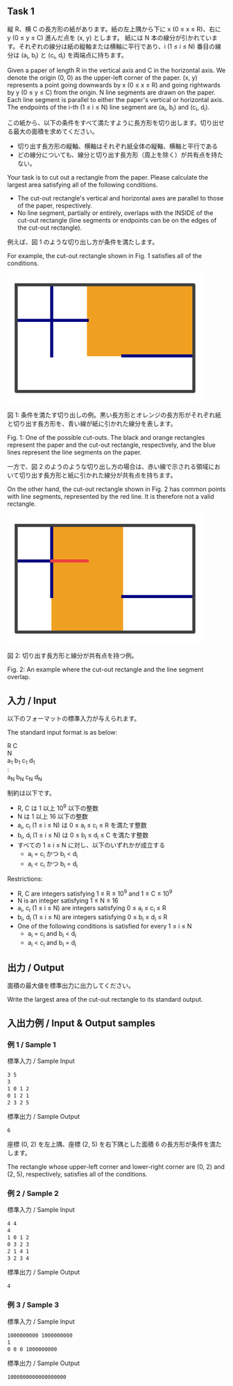## Task 1

縦 R、横 C の長方形の紙があります。紙の左上隅から下に x (0 ≤ x ≤ R)、右に y (0 ≤ y ≤ C) 進んだ点を (x, y) とします。
紙には N 本の線分が引かれています。それぞれの線分は紙の縦軸または横軸に平行であり、i (1 ≤ i ≤ N) 番目の線分は (a<sub>i</sub>, b<sub>i</sub>) と (c<sub>i</sub>, d<sub>i</sub>) を両端点に持ちます。

Given a paper of length R in the vertical axis and C in the horizontal axis. We denote the origin (0, 0) as the upper-left corner of the paper. (x, y) represents a point going downwards by x (0 ≤ x ≤ R) and going rightwards by y (0 ≤ y ≤ C) from the origin. 
N line segments are drawn on the paper. Each line segment is parallel to either the paper's vertical or horizontal axis. The endpoints of the i-th (1 ≤ i ≤ N) line segment are (a<sub>i</sub>, b<sub>i</sub>) and (c<sub>i</sub>, d<sub>i</sub>).


この紙から、以下の条件をすべて満たすように長方形を切り出します。切り出せる最大の面積を求めてください。

- 切り出す長方形の縦軸、横軸はそれぞれ紙全体の縦軸、横軸と平行である
- どの線分についても、線分と切り出す長方形（周上を除く）が共有点を持たない。

Your task is to cut out a rectangle from the paper. Please calculate the largest area satisfying all of the following conditions.
- The cut-out rectangle's vertical and horizontal axes are parallel to those of the paper, respectively.
- No line segment, partially or entirely, overlaps with the INSIDE of the cut-out rectangle (line segments or endpoints can be on the edges of the cut-out rectangle).

例えば、図 1 のような切り出し方が条件を満たします。

For example, the cut-out rectangle shown in Fig. 1 satisfies all of the conditions.

![fig1](images/fig1.png "width:450px")

図 1: 条件を満たす切り出しの例。黒い長方形とオレンジの長方形がそれぞれ紙と切り出す長方形を、青い線が紙に引かれた線分を表します。

Fig. 1: One of the possible cut-outs. The black and orange rectangles represent the paper and the cut-out rectangle, respectively, and the blue lines represent the line segments on the paper.

一方で、図 2 のようのような切り出し方の場合は、赤い線で示される領域において切り出す長方形と紙に引かれた線分が共有点を持ちます。

On the other hand, the cut-out rectangle shown in Fig. 2 has common points with line segments, represented by the red line. It is therefore not a valid rectangle.

![fig2](images/fig2.png "width:450px")

図 2: 切り出す長方形と線分が共有点を持つ例。

Fig. 2: An example where the cut-out rectangle and the line segment overlap.

## 入力 / Input
以下のフォーマットの標準入力が与えられます。

The standard input format is as below:

R C<br>
N<br>
a<sub>1</sub> b<sub>1</sub> c<sub>1</sub> d<sub>1</sub><br>
:<br>
a<sub>N</sub> b<sub>N</sub> c<sub>N</sub> d<sub>N</sub><br>

制約は以下です。
- R, C は 1 以上 10<sup>9</sup> 以下の整数
- N は 1 以上 16 以下の整数
- a<sub>i</sub>, c<sub>i</sub> (1 ≤ i ≤ N) は 0 ≤ a<sub>i</sub> ≤ c<sub>i</sub> ≤ R を満たす整数
- b<sub>i</sub>, d<sub>i</sub> (1 ≤ i ≤ N) は 0 ≤ b<sub>i</sub> ≤ d<sub>i</sub> ≤ C を満たす整数
- すべての 1 ≤ i ≤ N に対し、以下のいずれかが成立する
  - a<sub>i</sub> = c<sub>i</sub> かつ b<sub>i</sub> < d<sub>i</sub>
  - a<sub>i</sub> < c<sub>i</sub> かつ b<sub>i</sub> = d<sub>i</sub>

Restrictions:
- R, C are integers satisfying 1 ≤ R ≤ 10<sup>9</sup> and 1 ≤ C ≤ 10<sup>9</sup>
- N is an integer satisfying 1 ≤ N ≤ 16
- a<sub>i</sub>, c<sub>i</sub> (1 ≤ i ≤ N) are integers satisfying 0 ≤ a<sub>i</sub> ≤ c<sub>i</sub> ≤ R
- b<sub>i</sub>, d<sub>i</sub> (1 ≤ i ≤ N) are integers satisfying 0 ≤ b<sub>i</sub> ≤ d<sub>i</sub> ≤ R
- One of the following conditions is satisfied for every 1 ≤ i ≤ N
  - a<sub>i</sub> = c<sub>i</sub> and b<sub>i</sub> < d<sub>i</sub>
  - a<sub>i</sub> < c<sub>i</sub> and b<sub>i</sub> = d<sub>i</sub>

## 出力 / Output
面積の最大値を標準出力に出力してください。

Write the largest area of the cut-out rectangle to its standard output.

## 入出力例 / Input & Output samples
### 例 1 / Sample 1
標準入力 / Sample Input
```plain
3 5
3
1 0 1 2
0 1 2 1
2 3 2 5
```
標準出力 / Sample Output
```plain
6
```
座標 (0, 2) を左上隅、座標 (2, 5) を右下隅とした面積 6 の長方形が条件を満たします。

The rectangle whose upper-left corner and lower-right corner are (0, 2) and (2, 5), respectively, satisfies all of the conditions.

### 例 2 / Sample 2
標準入力 / Sample Input
```plain
4 4
4
1 0 1 2
0 3 2 3
2 1 4 1
3 2 3 4
```
標準出力 / Sample Output
```plain
4
```

### 例 3 / Sample 3
標準入力 / Sample Input
```plain
1000000000 1000000000
1
0 0 0 1000000000
```
標準出力 / Sample Output
```plain
1000000000000000000
```
